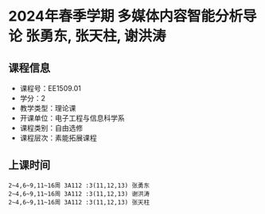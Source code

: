 # 2024年春季学期 多媒体内容智能分析导论 张勇东, 张天柱, 谢洪涛






## 课程信息

- 课程号：EE1509.01
- 学分：2
- 教学类型：理论课
- 开课单位：电子工程与信息科学系
- 课程类别：自由选修
- 课程层次：素能拓展课程

## 上课时间

```
2~4,6~9,11~16周 3A112 :3(11,12,13) 张勇东
2~4,6~9,11~16周 3A112 :3(11,12,13) 谢洪涛
2~4,6~9,11~16周 3A112 :3(11,12,13) 张天柱
```

